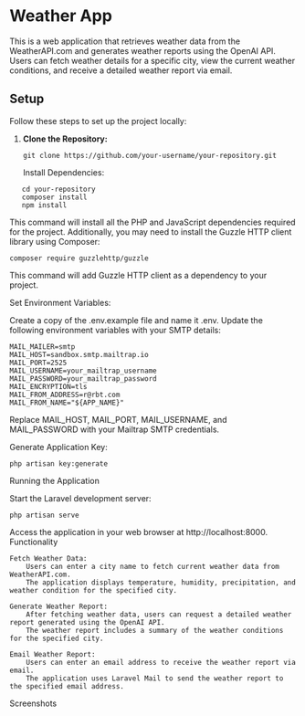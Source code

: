 # Weather App

This is a web application that retrieves weather data from the WeatherAPI.com and generates weather reports using the OpenAI API. Users can fetch weather details for a specific city, view the current weather conditions, and receive a detailed weather report via email.

## Setup

Follow these steps to set up the project locally:

1. **Clone the Repository:**

   ```
   git clone https://github.com/your-username/your-repository.git
   ```
    Install Dependencies:
```
   cd your-repository
   composer install
   npm install
```
This command will install all the PHP and JavaScript dependencies required for the project. Additionally, you may need to install the Guzzle HTTP client library using Composer:
  ```
  composer require guzzlehttp/guzzle
```
This command will add Guzzle HTTP client as a dependency to your project.

Set Environment Variables:

Create a copy of the .env.example file and name it .env. Update the following environment variables with your SMTP details:


```
MAIL_MAILER=smtp
MAIL_HOST=sandbox.smtp.mailtrap.io
MAIL_PORT=2525
MAIL_USERNAME=your_mailtrap_username
MAIL_PASSWORD=your_mailtrap_password
MAIL_ENCRYPTION=tls
MAIL_FROM_ADDRESS=r@rbt.com
MAIL_FROM_NAME="${APP_NAME}"
```
Replace MAIL_HOST, MAIL_PORT, MAIL_USERNAME, and MAIL_PASSWORD with your Mailtrap SMTP credentials.

Generate Application Key:

    php artisan key:generate

Running the Application

Start the Laravel development server:
```
php artisan serve
```
Access the application in your web browser at http://localhost:8000.
Functionality

    Fetch Weather Data:
        Users can enter a city name to fetch current weather data from WeatherAPI.com.
        The application displays temperature, humidity, precipitation, and weather condition for the specified city.

    Generate Weather Report:
        After fetching weather data, users can request a detailed weather report generated using the OpenAI API.
        The weather report includes a summary of the weather conditions for the specified city.

    Email Weather Report:
        Users can enter an email address to receive the weather report via email.
        The application uses Laravel Mail to send the weather report to the specified email address.

Screenshots
